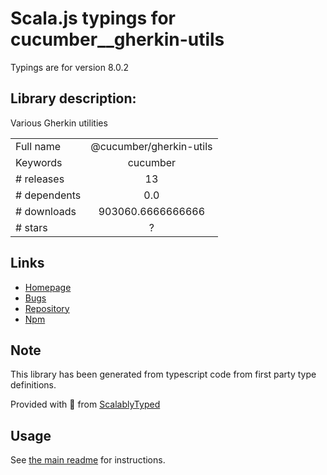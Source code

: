 
# Scala.js typings for cucumber__gherkin-utils

Typings are for version 8.0.2

## Library description:
Various Gherkin utilities

|                    |                 |
| ------------------ | :-------------: |
| Full name          | @cucumber/gherkin-utils |
| Keywords           | cucumber |
| # releases         | 13 |
| # dependents       | 0.0 |
| # downloads        | 903060.6666666666 |
| # stars            | ? |

## Links
- [Homepage](https://github.com/cucumber/cucumber)
- [Bugs](https://github.com/cucumber/cucumber/issues)
- [Repository](https://github.com/cucumber/cucumber)
- [Npm](https://www.npmjs.com/package/%40cucumber%2Fgherkin-utils)
    


## Note
This library has been generated from typescript code from first party type definitions.

Provided with :purple_heart: from [ScalablyTyped](https://github.com/oyvindberg/ScalablyTyped)

## Usage
See [the main readme](../../readme.md) for instructions.


